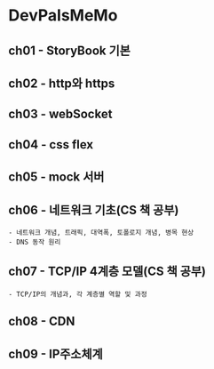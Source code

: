 # DevPalsMeMo

## ch01 - StoryBook 기본

## ch02 - http와 https

## ch03 - webSocket

## ch04 - css flex

## ch05 - mock 서버

## ch06 - 네트워크 기초(CS 책 공부)
    - 네트워크 개념, 트래픽, 대역폭, 토폴로지 개념, 병목 현상
    - DNS 동작 원리

## ch07 - TCP/IP 4계층 모델(CS 책 공부)
    - TCP/IP의 개념과, 각 계층별 역할 및 과정

## ch08 - CDN

## ch09 - IP주소체계

